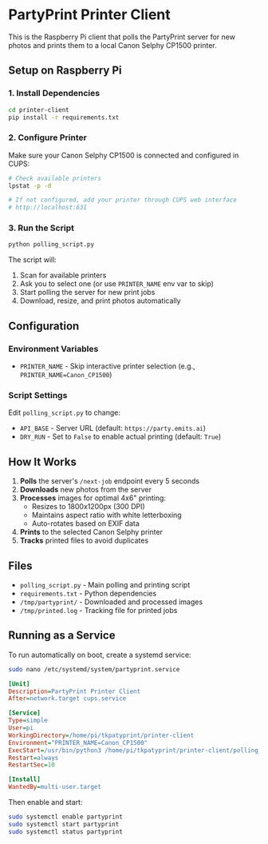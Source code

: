 # PartyPrint Printer Client

This is the Raspberry Pi client that polls the PartyPrint server for new photos and prints them to a local Canon Selphy CP1500 printer.

## Setup on Raspberry Pi

### 1. Install Dependencies

```bash
cd printer-client
pip install -r requirements.txt
```

### 2. Configure Printer

Make sure your Canon Selphy CP1500 is connected and configured in CUPS:

```bash
# Check available printers
lpstat -p -d

# If not configured, add your printer through CUPS web interface
# http://localhost:631
```

### 3. Run the Script

```bash
python polling_script.py
```

The script will:
1. Scan for available printers
2. Ask you to select one (or use `PRINTER_NAME` env var to skip)
3. Start polling the server for new print jobs
4. Download, resize, and print photos automatically

## Configuration

### Environment Variables

- `PRINTER_NAME` - Skip interactive printer selection (e.g., `PRINTER_NAME=Canon_CP1500`)

### Script Settings

Edit `polling_script.py` to change:

- `API_BASE` - Server URL (default: `https://party.emits.ai`)
- `DRY_RUN` - Set to `False` to enable actual printing (default: `True`)

## How It Works

1. **Polls** the server's `/next-job` endpoint every 5 seconds
2. **Downloads** new photos from the server
3. **Processes** images for optimal 4x6" printing:
   - Resizes to 1800x1200px (300 DPI)
   - Maintains aspect ratio with white letterboxing
   - Auto-rotates based on EXIF data
4. **Prints** to the selected Canon Selphy printer
5. **Tracks** printed files to avoid duplicates

## Files

- `polling_script.py` - Main polling and printing script
- `requirements.txt` - Python dependencies
- `/tmp/partyprint/` - Downloaded and processed images
- `/tmp/printed.log` - Tracking file for printed jobs

## Running as a Service

To run automatically on boot, create a systemd service:

```bash
sudo nano /etc/systemd/system/partyprint.service
```

```ini
[Unit]
Description=PartyPrint Printer Client
After=network.target cups.service

[Service]
Type=simple
User=pi
WorkingDirectory=/home/pi/tkpatyprint/printer-client
Environment="PRINTER_NAME=Canon_CP1500"
ExecStart=/usr/bin/python3 /home/pi/tkpatyprint/printer-client/polling_script.py
Restart=always
RestartSec=10

[Install]
WantedBy=multi-user.target
```

Then enable and start:

```bash
sudo systemctl enable partyprint
sudo systemctl start partyprint
sudo systemctl status partyprint
```
